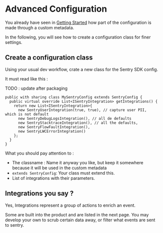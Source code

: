 # Advanced Configuration

You already have seen in [Getting Started](getStarted.md) how part of the configuration is made through a custom metadata.

In the following, you will see how to create a configuration class for finer settings.

## Create a configuration class

Using your usual dev workflow, crate a new class for the Sentry SDK config.

It must read like this :

TODO : update after packaging

```apex
public with sharing class MySentryConfig extends SentryConfig {
  public virtual override List<ISentryIntegration> getIntegrations() {
    return new List<ISentryIntegration>{
      new SentryUserIntegration(true, true), // capture user PII, which is not default
      new SentryDebugLogsIntegration(), // all de defaults
      new SentryStacktraceIntegration(), // all the defaults,
      new SentryFlowFaultIntegration(),
      new SentryLWCErrorIntegration()
    };
  }
}
```

What you should pay attention to :

- The classname : Name it anyway you like, but keep it somewhere because it will be used in the custom metadata
- `extends SentryConfig`: Your class must extend this.
- List of integrations with their parameters.

## Integrations you say ?

Yes, Integrations represent a group of actions to enrich an event.

Some are built into the product and are listed in the next page.
You may develop your own to scrub certain data away, or filter what events are sent to sentry.
